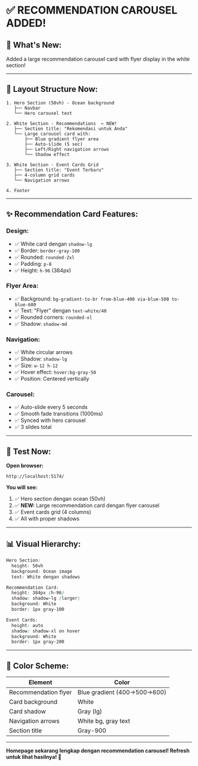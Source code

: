 # ✅ RECOMMENDATION CAROUSEL ADDED!

## 🎨 **What's New:**

Added a large recommendation carousel card with flyer display in the white section!

---

## 📐 **Layout Structure Now:**

```
1. Hero Section (50vh) - Ocean background
   ├── Navbar
   └── Hero carousel text

2. White Section - Recommendations  ← NEW!
   ├── Section title: "Rekomendasi untuk Anda"
   └── Large carousel card with:
       ├── Blue gradient flyer area
       ├── Auto-slide (5 sec)
       ├── Left/Right navigation arrows
       └── Shadow effect

3. White Section - Event Cards Grid
   ├── Section title: "Event Terbaru"
   ├── 4-column grid cards
   └── Navigation arrows

4. Footer
```

---

## ✨ **Recommendation Card Features:**

### **Design:**
- ✅ White card dengan `shadow-lg`
- ✅ Border: `border-gray-100`
- ✅ Rounded: `rounded-2xl`
- ✅ Padding: `p-8`
- ✅ Height: `h-96` (384px)

### **Flyer Area:**
- ✅ Background: `bg-gradient-to-br from-blue-400 via-blue-500 to-blue-600`
- ✅ Text: "Flyer" dengan `text-white/40`
- ✅ Rounded corners: `rounded-xl`
- ✅ Shadow: `shadow-md`

### **Navigation:**
- ✅ White circular arrows
- ✅ Shadow: `shadow-lg`
- ✅ Size: `w-12 h-12`
- ✅ Hover effect: `hover:bg-gray-50`
- ✅ Position: Centered vertically

### **Carousel:**
- ✅ Auto-slide every 5 seconds
- ✅ Smooth fade transitions (1000ms)
- ✅ Synced with hero carousel
- ✅ 3 slides total

---

## 🎯 **Test Now:**

**Open browser:**
```
http://localhost:5174/
```

**You will see:**
1. ✅ Hero section dengan ocean (50vh)
2. ✅ **NEW:** Large recommendation card dengan flyer carousel
3. ✅ Event cards grid (4 columns)
4. ✅ All with proper shadows

---

## 📊 **Visual Hierarchy:**

```css
Hero Section:
  height: 50vh
  background: Ocean image
  text: White dengan shadows

Recommendation Card:
  height: 384px (h-96)
  shadow: shadow-lg (larger)
  background: White
  border: 1px gray-100

Event Cards:
  height: auto
  shadow: shadow-xl on hover
  background: White
  border: 1px gray-200
```

---

## 🎨 **Color Scheme:**

| Element | Color |
|---------|-------|
| Recommendation flyer | Blue gradient (400→500→600) |
| Card background | White |
| Card shadow | Gray (lg) |
| Navigation arrows | White bg, gray text |
| Section title | Gray-900 |

---

**Homepage sekarang lengkap dengan recommendation carousel! Refresh untuk lihat hasilnya! 🎉**
